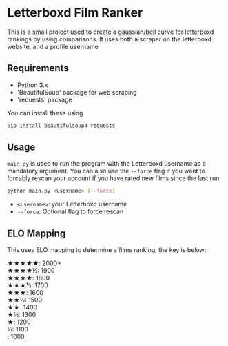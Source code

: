 # Letterboxd Film Ranker

This is a small project used to create a gaussian/bell curve for letterboxd rankings by using comparisons.
It uses both a scraper on the letterboxd website, and a profile username

## Requirements

- Python 3.x
- 'BeautifulSoup' package for web scraping
- 'requests' package

You can install these using

```sh
pip install beautifulsoup4 requests
```

## Usage

`main.py` is used to run the program with the Letterboxd username as a mandatory argument. You can also use the `--force` flag if you want to forcably rescan your account if you have rated new films since the last run.

```sh
python main.py <username> [--force]
```

- `<username>`: your Letterboxd username
- `--force`: Optional flag to force rescan

## ELO Mapping

This uses ELO mapping to determine a films ranking, the key is below:

★★★★★: 2000+  
★★★★½: 1900  
★★★★: 1800  
★★★½: 1700  
★★★: 1600  
★★½: 1500  
★★: 1400  
★½: 1300  
★: 1200  
½: 1100  
: 1000  